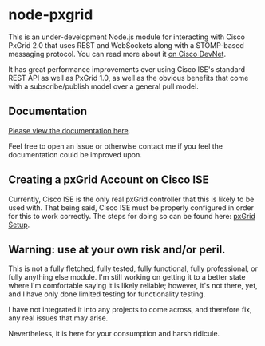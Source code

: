 # node-pxgrid
This is an under-development Node.js module for interacting with Cisco PxGrid 2.0 that uses REST and WebSockets along with a STOMP-based messaging protocol. You can read more about it [on Cisco DevNet](https://developer.cisco.com/docs/pxgrid/#!introduction-to-pxgrid-2-0).

It has great performance improvements over using Cisco ISE's standard REST API as well as PxGrid 1.0, as well as the obvious benefits that come with a subscribe/publish model over a general pull model.

## Documentation
[Please view the documentation here](https://rnwolfe.github.io/node-pxgrid/).

Feel free to open an issue or otherwise contact me if you feel the documentation could be improved upon.

## Creating a pxGrid Account on Cisco ISE
Currently, Cisco ISE is the only real pxGrid controller that this is likely to be used with. That being said, Cisco ISE must be properly configured in order for this to work correctly. The steps for doing so can be found here: [pxGrid Setup](https://github.com/rnwolfe/node-pxgrid/blob/master/pxgrid-setup.md).

## **Warning**: use at your own risk and/or peril.
This is not a fully fletched, fully tested, fully functional, fully professional, or fully anything else module. I'm still working on getting it to a better state where I'm comfortable saying it is likely reliable; however, it's not there, yet, and I have only done limited testing for functionality testing.

I have not integrated it into any projects to come across, and therefore fix, any real issues that may arise.

Nevertheless, it is here for your consumption and harsh ridicule.

